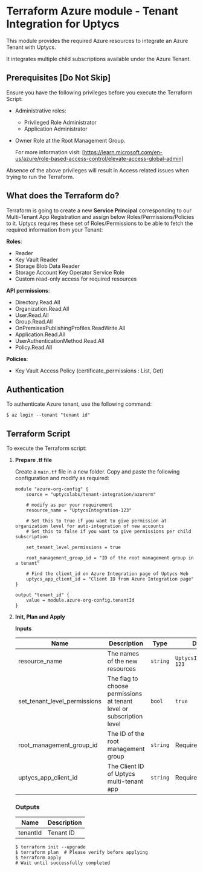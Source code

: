 # Terraform Azure module - Tenant Integration for Uptycs

This module provides the required Azure resources to integrate an Azure Tenant with Uptycs.

It integrates multiple child subscriptions available under the Azure Tenant.

## Prerequisites [Do Not Skip]

Ensure you have the following privileges before you execute the Terraform Script:

- Administrative roles:
  - Privileged Role Administrator
  - Application Administrator
- Owner Role at the Root Management Group.

  For more information visit: [https://learn.microsoft.com/en-us/azure/role-based-access-control/elevate-access-global-admin]

Absence of the above privileges will result in Access related issues when trying to run the Terraform.

## What does the Terraform do?

Terraform is going to create a new **Service Principal** corresponding to our Multi-Tenant App Registration and assign below Roles/Permissions/Policies to it. Uptycs requires these set of Roles/Permissions to be able to fetch the required information from your Tenant:

**Roles**:

- Reader
- Key Vault Reader
- Storage Blob Data Reader
- Storage Account Key Operator Service Role
- Custom read-only access for required resources

**API permissions**:

- Directory.Read.All
- Organization.Read.All
- User.Read.All
- Group.Read.All
- OnPremisesPublishingProfiles.ReadWrite.All
- Application.Read.All
- UserAuthenticationMethod.Read.All
- Policy.Read.All

**Policies**:

- Key Vault Access Policy (certificate_permissions : List, Get)

## Authentication

To authenticate Azure tenant, use the following command:

```
$ az login --tenant "tenant id"
```

## Terraform Script

To execute the Terraform script:

1. **Prepare .tf file**

   Create a `main.tf` file in a new folder. Copy and paste the following configuration and modify as required:

   ```
   module "azure-org-config" {
       source = "uptycslabs/tenant-integration/azurerm"

       # modify as per your requirement
       resource_name = "UptycsIntegration-123"

       # Set this to true if you want to give permission at organization level for auto-integration of new accounts
       # Set this to false if you want to give permissions per child subscription

       set_tenant_level_permissions = true

       root_management_group_id = "ID of the root management group in a tenant"

       # Find the client_id on Azure Integration page of Uptycs Web
       uptycs_app_client_id = "Client ID from Azure Integration page"
   }

   output "tenant_id" {
       value = module.azure-org-config.tenantId
   }
   ```

2. **Init, Plan and Apply**

   **Inputs**

   | Name                         | Description                                                          | Type     | Default                 |
   | ---------------------------- | -------------------------------------------------------------------- | -------- | ----------------------- |
   | resource_name                | The names of the new resources                                       | `string` | `UptycsIntegration-123` |
   | set_tenant_level_permissions | The flag to choose permissions at tenant level or subscription level | `bool`   | `true`                  |
   | root_management_group_id     | The ID of the root management group                                  | `string` | Required                |
   | uptycs_app_client_id         | The Client ID of Uptycs multi-tenant app                             | `string` | Required                |

   ### Outputs

   | Name     | Description |
   | -------- | ----------- |
   | tenantId | Tenant ID   |

   ```
   $ terraform init --upgrade
   $ terraform plan  # Please verify before applying
   $ terraform apply
   # Wait until successfully completed
   ```
